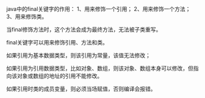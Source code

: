 java中的final关键字的作用：
1、用来修饰一个引用；
2、用来修饰一个方法；
3、用来修饰类。

当final修饰方法时，这个方法会成为最终方法，无法被子类重写。

final关键字可以用来修饰引用、方法和类。

如果引用为基本数据类型，则该引用为常量，该值无法修改；

如果引用为引用数据类型，比如对象、数组，则该对象、数组本身可以修改，但指向该对象或数组的地址的引用不能修改。

如果引用时类的成员变量，则必须当场赋值，否则编译会报错。